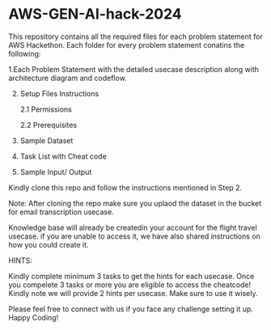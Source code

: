 # AWS-GEN-AI-hack-2024
This repository contains all the required  files for each problem statement for AWS Hackethon.
Each folder for every problem statement  conatins the following:

 1.Each Problem Statement with the detailed usecase description along with architecture diagram and codeflow.

2. Setup Files Instructions

   2.1 Permissions

   2.2 Prerequisites


3. Sample Dataset

4. Task List with Cheat code

6. Sample Input/ Output


Kindly clone this repo and follow the instructions mentioned in Step 2.
 
Note:
After cloning the repo make  sure you  uplaod the dataset in the bucket for email transcription usecase.

Knowledge base will already be createdin your account for the flight travel usecase.
if you are unable to access it, we have also shared instructions on how you could create it.

HINTS:

Kindly complete minimum 3 tasks to get the hints for each  usecase. Once you compelete 3 tasks or more you are eligible to access the cheatcode!
Kindly note we will provide 2 hints per usecase. Make sure to use it wisely.


Please feel free to connect with us if you face any challenge setting it up.
Happy Coding!
